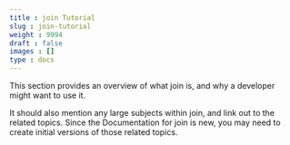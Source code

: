 ```yaml
---
title : join Tutorial
slug : join-tutorial
weight : 9994
draft : false
images : []
type : docs
---
```


This section provides an overview of what join is, and why a developer might want to use it.

It should also mention any large subjects within join, and link out to the related topics.  Since the Documentation for join is new, you may need to create initial versions of those related topics.

